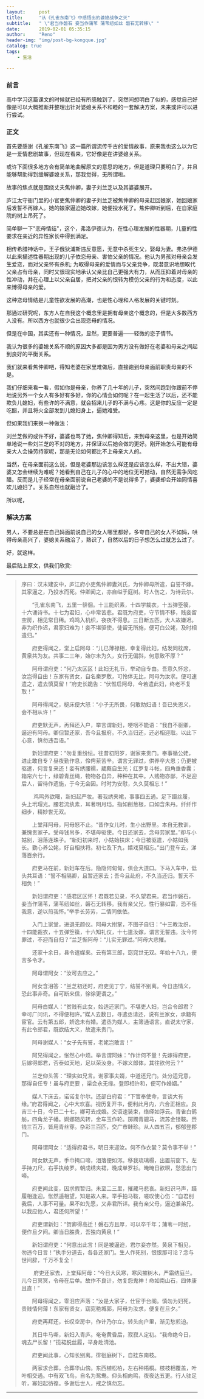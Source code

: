 ```yaml
---
layout:     post
title:      "从《孔雀东南飞》中感悟出的婆媳战争之灭"
subtitle:   " \"君当作磐石 妾当作蒲苇 蒲苇纫如丝 磐石无转移\" "
date:       2019-02-01 05:35:15
author:     "Reno"
header-img: "img/post-bg-kongque.jpg"
catalog: true
tags:
    - 生活

---
```


### 前言

高中学习这篇课文的时候就已经有所感触到了，突然间想明白了似的，感觉自己好像是可以大概推断并整理出针对婆媳关系不和睦的一套解决方案，未来或许可以进行尝试。

### 正文

首先要感谢《孔雀东南飞》这一篇所谓流传千古的爱情故事，原来我也这么以为它是一爱情悲剧故事，但现在看来，它好像是在讲婆媳关系。

或许下面很多地方会有简单地曲解原文的意思的地方，但是道理只要明白了，并且能够帮助得到缓解婆媳关系，那我觉得，无所谓啦。

故事的焦点就是围绕丈夫焦仲卿，妻子刘兰芝以及其婆婆展开。

庐江太守衙门里的小官吏焦仲卿的妻子刘兰芝被焦仲卿的母亲赶回娘家，她回娘家后发誓不再嫁人。她的娘家逼迫她改嫁，她便投水死了。焦仲卿听到后，在自家庭院的树上吊死了。

简单聊一下"恋母情结"，这个，弗洛伊德认为，在性心理发展的性器期，儿童的性要求在亲近的异性家长中得到满足。

相传希腊神话中，王子俄狄浦斯违反意愿，无意中杀死生父，娶母为妻。弗洛伊德以此来描述性器期出现的儿子依恋母亲、害怕父亲的情况。他认为男孩对母亲会发生爱恋，而对父亲怀有杀机; 为取得母亲的爱情而与父亲竞争，既潜意识地想取代父亲占有母亲，同时又很现实地承认父亲比自己更强大有力，从而压抑着对母亲的性冲动，并在心理上以父亲自居，把对父亲的恨转为模仿父亲的行为和态度，以此来博得母亲的爱。

这种恋母情结是儿童性欲发展的高潮，也是性心理和人格发展的关键时刻。

那通过研究呢，东方人在自我这个概念里是拥有母亲这个概念的，但是大多数西方人没有。所以西方也就很少会出现恋母的情况。

但是在中国，其实还有一种情况，显然，更要普遍——轻微的恋子情节。

我认为很多的婆媳关系不顺的原因大多都是因为男方没有做好在老婆和母亲之间起到良好的平衡关系。

我们就来看焦仲卿吧，得知老婆在家里难做后，直接跑到母亲面前职责母亲的不是。

我们仔细来看一看，假如你是母亲，你养了几十年的儿子，突然间跑到你跟前不停地说另外一个女人有多好有多好，你的心情会如何呢？在一起生活了以后，还不能欺负儿媳妇，有些许的不满意，就会招来儿子的不满与心疼。这是你的反应一定是吃醋，并且将火全部发到儿媳妇身上，逼她难受。

但如果我们来换一种做法：

刘兰芝做的或许不好，婆婆也骂了她，焦仲卿得知后，来到母亲这里，也是开始简单地说一些刘兰芝的不对的地方，并保证以后她会做的更好。刚开始怎么可能有母亲大人会操劳持家呢，那是无论如何都比不上母亲大人的。

当然，在母亲面前这么说，但是老婆那边该怎么样还是应该怎么样，不出大错，婆婆又怎会继续为难呢？她看到自己在儿子的心中的地位无可撼动，自然无需争风吃醋。反而是儿子经常在母亲面前说自己老婆的不是说得多了，婆婆却会开始同情喜欢儿媳妇了。关系自然也就融洽了。



所以呢，

### 解决方案

男人，不要总是在自己妈面前说自己的女人哪里都好，多夸自己的女人不如妈，哄得母亲高兴了，婆媳关系融洽了，熟识了，自然以后的日子想怎么过就怎么过了。  

好，就这样。



最后贴上原文，供我们欣赏:

---

> 序曰：汉末建安中，庐江府小吏焦仲卿妻刘氏，为仲卿母所遣，自誓不嫁。其家逼之，乃投水而死。仲卿闻之，亦自缢于庭树。时人伤之，为诗云尔。
>
> 　　“孔雀东南飞，五里一徘徊。十三能织素，十四学裁衣，十五弹箜篌，十六诵诗书。十七为君妇，心中常苦悲。君既为府吏，守节情不移，贱妾留空房，相见常日稀。鸡鸣入机织，夜夜不得息。三日断五匹，大人故嫌迟。非为织作迟，君家妇难为！妾不堪驱使，徒留无所施，便可白公姥，及时相遣归。”
>
> 　　府吏得闻之，堂上启阿母：“儿已薄禄相，幸复得此妇，结发同枕席，黄泉共为友。共事二三年，始尔未为久，女行无偏斜，何意致不厚？”
>
> 　　阿母谓府吏：“何乃太区区！此妇无礼节，举动自专由。吾意久怀忿，汝岂得自由！东家有贤女，自名秦罗敷，可怜体无比，阿母为汝求。便可速遣之，遣去慎莫留！”府吏长跪告：“伏惟启阿母，今若遣此妇，终老不复取！”
>
> 　　阿母得闻之，槌床便大怒：“小子无所畏，何敢助妇语！吾已失恩义，会不相从许！”
>
> 　　府吏默无声，再拜还入户，举言谓新妇，哽咽不能语：“我自不驱卿，逼迫有阿母。卿但暂还家，吾今且报府。不久当归还，还必相迎取。以此下心意，慎勿违吾语。”
>
> 　　新妇谓府吏：“勿复重纷纭。往昔初阳岁，谢家来贵门。奉事循公姥，进止敢自专？昼夜勤作息，伶俜萦苦辛。谓言无罪过，供养卒大恩；仍更被驱遣，何言复来还！妾有绣腰襦，葳蕤自生光；红罗复斗帐，四角垂香囊；箱帘六七十，绿碧青丝绳，物物各自异，种种在其中。人贱物亦鄙，不足迎后人，留待作遗施，于今无会因。时时为安慰，久久莫相忘！”
>
> 　　 鸡鸣外欲曙，新妇起严妆。著我绣夹裙，事事四五通。足下蹑丝履，头上玳瑁光。腰若流纨素，耳著明月珰。指如削葱根，口如含朱丹。纤纤作细步，精妙世无双。
>
> 　　上堂拜阿母，阿母怒不止。“昔作女儿时，生小出野里。本自无教训，兼愧贵家子。受母钱帛多，不堪母驱使。今日还家去，念母劳家里。”却与小姑别，泪落连珠子。“新妇初来时，小姑始扶床；今日被驱遣，小姑如我长。勤心养公姥，好自相扶将。初七及下九，嬉戏莫相忘。”出门登车去，涕落百余行。
>
> 　　府吏马在前，新妇车在后。隐隐何甸甸，俱会大道口。下马入车中，低头共耳语：“誓不相隔卿，且暂还家去；吾今且赴府，不久当还归。誓天不相负！”
>
> 　　新妇谓府吏：“感君区区怀！君既若见录，不久望君来。君当作磐石，妾当作蒲苇，蒲苇纫如丝，磐石无转移。我有亲父兄，性行暴如雷，恐不任我意，逆以煎我怀。”举手长劳劳，二情同依依。
>
> 　　入门上家堂，进退无颜仪。阿母大拊掌，不图子自归：“十三教汝织，十四能裁衣，十五弹箜篌，十六知礼仪，十七遣汝嫁，谓言无誓违。汝今何罪过，不迎而自归？”兰芝惭阿母：“儿实无罪过。”阿母大悲摧。
>
> 　　还家十余日，县令遣媒来。云有第三郎，窈窕世无双。年始十八九，便言多令才。
>
> 　　阿母谓阿女：“汝可去应之。”
>
> 　　阿女含泪答：“兰芝初还时，府吏见丁宁，结誓不别离。今日违情义，恐此事非奇。自可断来信，徐徐更谓之。”
>
> 　　阿母白媒人：“贫贱有此女，始适还家门。不堪吏人妇，岂合令郎君？幸可广问讯，不得便相许。”媒人去数日，寻遣丞请还，说有兰家女，承籍有宦官。云有第五郎，娇逸未有婚。遣丞为媒人，主簿通语言。直说太守家，有此令郎君，既欲结大义，故遣来贵门。
>
> 　　阿母谢媒人：“女子先有誓，老姥岂敢言！”
>
> 　　阿兄得闻之，怅然心中烦。举言谓阿妹：“作计何不量！先嫁得府吏，后嫁得郎君，否泰如天地，足以荣汝身。不嫁义郎体，其往欲何云？”
>
> 　　兰芝仰头答：“理实如兄言。谢家事夫婿，中道还兄门。处分适兄意，那得自任专！虽与府吏要 ，渠会永无缘。登即相许和，便可作婚姻。”
>
> 　　媒人下床去，诺诺复尔尔。还部白府君：“下官奉使命，言谈大有缘。”府君得闻之，心中大欢喜。视历复开书，便利此月内，六合正相应。良吉三十日，今已二十七，卿可去成婚。交语速装束，络绎如浮云。青雀白鹄舫，四角龙子幡。婀娜随风转，金车玉作轮。踯躅青骢马，流苏金镂鞍。赍钱三百万，皆用青丝穿。杂彩三百匹，交广市鲑珍。从人四五百，郁郁登郡门。
>
> 　　阿母谓阿女：“适得府君书，明日来迎汝。何不作衣裳？莫令事不举！”
>
> 　　阿女默无声，手巾掩口啼，泪落便如泻。移我琉璃榻，出置前窗下。左手持刀尺，右手执绫罗。朝成绣夹裙，晚成单罗衫。晻晻日欲暝，愁思出门啼。
>
> 　　府吏闻此变，因求假暂归。未至二三里，摧藏马悲哀。新妇识马声，蹑履相逢迎。怅然遥相望，知是故人来。举手拍马鞍，嗟叹使心伤：“自君别我后，人事不可量。果不如先愿，又非君所详。我有亲父母，逼迫兼弟兄。以我应他人，君还何所望！”
>
> 　　府吏谓新妇：“贺卿得高迁！磐石方且厚，可以卒千年；蒲苇一时纫，便作旦夕间。卿当日胜贵，吾独向黄泉！”
>
> 　　新妇谓府吏：“何意出此言！同是被逼迫，君尔妾亦然。黄泉下相见，勿违今日言！”执手分道去，各各还家门。生人作死别，恨恨那可论？念与世间辞，千万不复全！
>
> 　　 府吏还家去，上堂拜阿母：“今日大风寒，寒风摧树木，严霜结庭兰。儿今日冥冥，令母在后单。故作不良计，勿复怨鬼神！命如南山石，四体康且直！”
>
> 　　阿母得闻之，零泪应声落：“汝是大家子，仕宦于台阁。慎勿为妇死，贵贱情何薄！东家有贤女，窈窕艳城郭，阿母为汝求，便复在旦夕。”
>
> 　　府吏再拜还，长叹空房中，作计乃尔立。转头向户里，渐见愁煎迫。
>
> 　　其日牛马嘶，新妇入青庐。奄奄黄昏后，寂寂人定初。“我命绝今日，魂去尸长留！”揽裙脱丝履，举身赴清池。
>
> 　　府吏闻此事，心知长别离。徘徊庭树下，自挂东南枝。
>
> 　　两家求合葬，合葬华山傍。东西植松柏，左右种梧桐。枝枝相覆盖，叶叶相交通。中有双飞鸟，自名为鸳鸯。仰头相向鸣，夜夜达五更。行人驻足听，寡妇起彷徨。多谢后世人，戒之慎勿忘。

---























